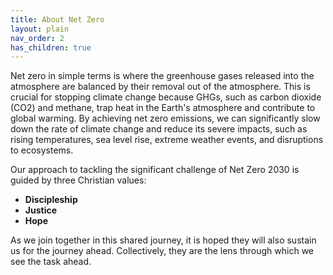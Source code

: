 ```yaml
---
title: About Net Zero
layout: plain
nav_order: 2
has_children: true
---
```


Net zero in simple terms is where the greenhouse gases released into the atmosphere are balanced by their removal out of the atmosphere. This is crucial for stopping climate change because GHGs, such as carbon dioxide (CO2) and methane, trap heat in the Earth's atmosphere and contribute to global warming. By achieving net zero emissions, we can significantly slow down the rate of climate change and reduce its severe impacts, such as rising temperatures, sea level rise, extreme weather events, and disruptions to ecosystems.

Our approach to tackling the significant challenge of Net Zero 2030 is guided by three Christian values: 
* **Discipleship**
* **Justice**
* **Hope**

As we join together in this shared journey, it is hoped they will also sustain us for the journey ahead. Collectively, they are the lens through which we see the task ahead.
